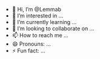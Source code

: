 - 👋 Hi, I’m @Lemmab
- 👀 I’m interested in ...
- 🌱 I’m currently learning ...
- 💞️ I’m looking to collaborate on ...
- 📫 How to reach me ...
- 😄 Pronouns: ...
- ⚡ Fun fact: ...

<!---
Lemmab/Lemmab is a ✨ special ✨ repository because its `README.md` (this file) appears on your GitHub profile.
You can click the Preview link to take a look at your changes.
--->
